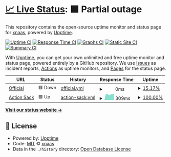 # [📈 Live Status](https://xnaas.github.io/nitter-instances): <!--live status--> **🟧 Partial outage**

This repository contains the open-source uptime monitor and status page for [xnaas](https://xnaas.info/), powered by [Upptime](https://github.com/upptime/upptime).

[![Uptime CI](https://github.com/xnaas/nitter-instances/workflows/Uptime%20CI/badge.svg)](https://github.com/upptime/upptime/actions?query=workflow%3A%22Uptime+CI%22)
[![Response Time CI](https://github.com/xnaas/nitter-instances/workflows/Response%20Time%20CI/badge.svg)](https://github.com/upptime/upptime/actions?query=workflow%3A%22Response+Time+CI%22)
[![Graphs CI](https://github.com/xnaas/nitter-instances/workflows/Graphs%20CI/badge.svg)](https://github.com/upptime/upptime/actions?query=workflow%3A%22Graphs+CI%22)
[![Static Site CI](https://github.com/xnaas/nitter-instances/workflows/Static%20Site%20CI/badge.svg)](https://github.com/upptime/upptime/actions?query=workflow%3A%22Static+Site+CI%22)
[![Summary CI](https://github.com/xnaas/nitter-instances/workflows/Summary%20CI/badge.svg)](https://github.com/upptime/upptime/actions?query=workflow%3A%22Summary+CI%22)

With [Upptime](https://upptime.js.org), you can get your own unlimited and free uptime monitor and status page, powered entirely by a GitHub repository. We use [Issues](https://github.com/xnaas/nitter-instances/issues) as incident reports, [Actions](https://github.com/xnaas/nitter-instances/actions) as uptime monitors, and [Pages](https://xnaas.github.io/nitter-instances) for the status page.

<!--start: status pages-->
<!-- This summary is generated by Upptime (https://github.com/upptime/upptime) -->
<!-- Do not edit this manually, your changes will be overwritten -->
<!-- prettier-ignore -->
| URL | Status | History | Response Time | Uptime |
| --- | ------ | ------- | ------------- | ------ |
| <img alt="" src="https://favicons.githubusercontent.com/nitter.net" height="13"> [Official](https://nitter.net) | 🟥 Down | [official.yml](https://github.com/xnaas/nitter-instances/commits/HEAD/history/official.yml) | <details><summary><img alt="Response time graph" src="./graphs/official/response-time-week.png" height="20"> 0ms</summary><br><a href="https://xnaas.github.io/nitter-instances/history/official"><img alt="Response time 0" src="https://img.shields.io/endpoint?url=https%3A%2F%2Fraw.githubusercontent.com%2Fxnaas%2Fnitter-instances%2FHEAD%2Fapi%2Fofficial%2Fresponse-time.json"></a><br><a href="https://xnaas.github.io/nitter-instances/history/official"><img alt="24-hour response time 0" src="https://img.shields.io/endpoint?url=https%3A%2F%2Fraw.githubusercontent.com%2Fxnaas%2Fnitter-instances%2FHEAD%2Fapi%2Fofficial%2Fresponse-time-day.json"></a><br><a href="https://xnaas.github.io/nitter-instances/history/official"><img alt="7-day response time 0" src="https://img.shields.io/endpoint?url=https%3A%2F%2Fraw.githubusercontent.com%2Fxnaas%2Fnitter-instances%2FHEAD%2Fapi%2Fofficial%2Fresponse-time-week.json"></a><br><a href="https://xnaas.github.io/nitter-instances/history/official"><img alt="30-day response time 0" src="https://img.shields.io/endpoint?url=https%3A%2F%2Fraw.githubusercontent.com%2Fxnaas%2Fnitter-instances%2FHEAD%2Fapi%2Fofficial%2Fresponse-time-month.json"></a><br><a href="https://xnaas.github.io/nitter-instances/history/official"><img alt="1-year response time 0" src="https://img.shields.io/endpoint?url=https%3A%2F%2Fraw.githubusercontent.com%2Fxnaas%2Fnitter-instances%2FHEAD%2Fapi%2Fofficial%2Fresponse-time-year.json"></a></details> | <details><summary><a href="https://xnaas.github.io/nitter-instances/history/official">15.17%</a></summary><a href="https://xnaas.github.io/nitter-instances/history/official"><img alt="All-time uptime 15.17%" src="https://img.shields.io/endpoint?url=https%3A%2F%2Fraw.githubusercontent.com%2Fxnaas%2Fnitter-instances%2FHEAD%2Fapi%2Fofficial%2Fuptime.json"></a><br><a href="https://xnaas.github.io/nitter-instances/history/official"><img alt="24-hour uptime 15.17%" src="https://img.shields.io/endpoint?url=https%3A%2F%2Fraw.githubusercontent.com%2Fxnaas%2Fnitter-instances%2FHEAD%2Fapi%2Fofficial%2Fuptime-day.json"></a><br><a href="https://xnaas.github.io/nitter-instances/history/official"><img alt="7-day uptime 15.17%" src="https://img.shields.io/endpoint?url=https%3A%2F%2Fraw.githubusercontent.com%2Fxnaas%2Fnitter-instances%2FHEAD%2Fapi%2Fofficial%2Fuptime-week.json"></a><br><a href="https://xnaas.github.io/nitter-instances/history/official"><img alt="30-day uptime 15.17%" src="https://img.shields.io/endpoint?url=https%3A%2F%2Fraw.githubusercontent.com%2Fxnaas%2Fnitter-instances%2FHEAD%2Fapi%2Fofficial%2Fuptime-month.json"></a><br><a href="https://xnaas.github.io/nitter-instances/history/official"><img alt="1-year uptime 15.17%" src="https://img.shields.io/endpoint?url=https%3A%2F%2Fraw.githubusercontent.com%2Fxnaas%2Fnitter-instances%2FHEAD%2Fapi%2Fofficial%2Fuptime-year.json"></a></details>
| <img alt="" src="https://favicons.githubusercontent.com/nitter.actionsack.com" height="13"> [Action Sack](https://nitter.actionsack.com) | 🟩 Up | [action-sack.yml](https://github.com/xnaas/nitter-instances/commits/HEAD/history/action-sack.yml) | <details><summary><img alt="Response time graph" src="./graphs/action-sack/response-time-week.png" height="20"> 309ms</summary><br><a href="https://xnaas.github.io/nitter-instances/history/action-sack"><img alt="Response time 309" src="https://img.shields.io/endpoint?url=https%3A%2F%2Fraw.githubusercontent.com%2Fxnaas%2Fnitter-instances%2FHEAD%2Fapi%2Faction-sack%2Fresponse-time.json"></a><br><a href="https://xnaas.github.io/nitter-instances/history/action-sack"><img alt="24-hour response time 309" src="https://img.shields.io/endpoint?url=https%3A%2F%2Fraw.githubusercontent.com%2Fxnaas%2Fnitter-instances%2FHEAD%2Fapi%2Faction-sack%2Fresponse-time-day.json"></a><br><a href="https://xnaas.github.io/nitter-instances/history/action-sack"><img alt="7-day response time 309" src="https://img.shields.io/endpoint?url=https%3A%2F%2Fraw.githubusercontent.com%2Fxnaas%2Fnitter-instances%2FHEAD%2Fapi%2Faction-sack%2Fresponse-time-week.json"></a><br><a href="https://xnaas.github.io/nitter-instances/history/action-sack"><img alt="30-day response time 309" src="https://img.shields.io/endpoint?url=https%3A%2F%2Fraw.githubusercontent.com%2Fxnaas%2Fnitter-instances%2FHEAD%2Fapi%2Faction-sack%2Fresponse-time-month.json"></a><br><a href="https://xnaas.github.io/nitter-instances/history/action-sack"><img alt="1-year response time 309" src="https://img.shields.io/endpoint?url=https%3A%2F%2Fraw.githubusercontent.com%2Fxnaas%2Fnitter-instances%2FHEAD%2Fapi%2Faction-sack%2Fresponse-time-year.json"></a></details> | <details><summary><a href="https://xnaas.github.io/nitter-instances/history/action-sack">100.00%</a></summary><a href="https://xnaas.github.io/nitter-instances/history/action-sack"><img alt="All-time uptime 100.00%" src="https://img.shields.io/endpoint?url=https%3A%2F%2Fraw.githubusercontent.com%2Fxnaas%2Fnitter-instances%2FHEAD%2Fapi%2Faction-sack%2Fuptime.json"></a><br><a href="https://xnaas.github.io/nitter-instances/history/action-sack"><img alt="24-hour uptime 100.00%" src="https://img.shields.io/endpoint?url=https%3A%2F%2Fraw.githubusercontent.com%2Fxnaas%2Fnitter-instances%2FHEAD%2Fapi%2Faction-sack%2Fuptime-day.json"></a><br><a href="https://xnaas.github.io/nitter-instances/history/action-sack"><img alt="7-day uptime 100.00%" src="https://img.shields.io/endpoint?url=https%3A%2F%2Fraw.githubusercontent.com%2Fxnaas%2Fnitter-instances%2FHEAD%2Fapi%2Faction-sack%2Fuptime-week.json"></a><br><a href="https://xnaas.github.io/nitter-instances/history/action-sack"><img alt="30-day uptime 100.00%" src="https://img.shields.io/endpoint?url=https%3A%2F%2Fraw.githubusercontent.com%2Fxnaas%2Fnitter-instances%2FHEAD%2Fapi%2Faction-sack%2Fuptime-month.json"></a><br><a href="https://xnaas.github.io/nitter-instances/history/action-sack"><img alt="1-year uptime 100.00%" src="https://img.shields.io/endpoint?url=https%3A%2F%2Fraw.githubusercontent.com%2Fxnaas%2Fnitter-instances%2FHEAD%2Fapi%2Faction-sack%2Fuptime-year.json"></a></details>

<!--end: status pages-->

[**Visit our status website →**](https://xnaas.github.io/nitter-instances)

## 📄 License

- Powered by: [Upptime](https://github.com/upptime/upptime)
- Code: [MIT](./LICENSE) © [xnaas](https://xnaas.info/)
- Data in the `./history` directory: [Open Database License](https://opendatacommons.org/licenses/odbl/1-0/)
